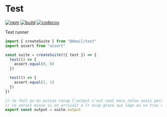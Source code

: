 # Test

[![npm](https://badge.fury.io/js/%40dmail%2Ftest.svg)](https://badge.fury.io/js/%40dmail%2Ftest)
[![build](https://travis-ci.org/dmail/test.svg?branch=master)](http://travis-ci.org/dmail/test)
[![codecov](https://codecov.io/gh/dmail/test/branch/master/graph/badge.svg)](https://codecov.io/gh/dmail/test)

Test runner

```javascript
import { createSuite } from "@dmail/test"
import assert from "assert"

const suite = createSuite(({ test }) => {
  test(() => {
    assert.equal(0, 0)
  })

  test(() => {
    assert.equal(1, 1)
  })
})

// le fait qu'on puisse recup l'output c'est cool mais relou aussi parce au'il faut l'ecrire a chaque fois
// ca serais mieux si on arrivait a lr ecup grace aux logs ou un truc comme ca
export const output = suite.output
```
